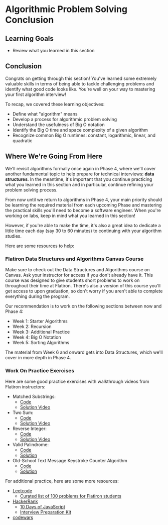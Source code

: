 # Algorithmic Problem Solving Conclusion

## Learning Goals

- Review what you learned in this section

## Conclusion

Congrats on getting through this section! You've learned some extremely valuable
skills in terms of being able to tackle challenging problems and identify what
good code looks like. You're well on your way to mastering your first algorithm
interview!

To recap, we covered these learning objectives:

- Define what "algorithm" means
- Develop a process for algorithmic problem solving
- Understand the usefulness of Big O notation
- Identify the Big O time and space complexity of a given algorithm
- Recognize common Big O runtimes: constant, logarithmic, linear, and quadratic

## Where We're Going From Here

We'll revisit algorithms formally once again in Phase 4, where we'll cover
another fundamental topic to help prepare for technical interviews: **data
structures**. In the meantime, it's important that you continue practicing what
you learned in this section and in particular, continue refining your problem
solving process.

From now until we return to algorithms in Phase 4, your main priority should be
learning the required material from each upcoming Phase and mastering the
practical skills you'll need to become a software engineer. When you're working
on labs, keep in mind what you learned in this section!

However, if you're able to make the time, it's also a great idea to dedicate
a little time each day (say 30 to 60 minutes) to continuing with your algorithm
studies.

Here are some resources to help:

### Flatiron Data Structures and Algorithms Canvas Course

Make sure to check out the Data Structures and Algorithms course on Canvas. Ask
your instructor for access if you don't already have it. This course was
designed to give students short problems to work on throughout their time at
Flatiron. There's also a version of this course you'll get access to upon
graduation, so don't worry if you aren't able to complete everything during the
program.

Our recommendation is to work on the following sections between now and Phase 4:

- Week 1: Starter Algorithms
- Week 2: Recursion
- Week 3: Additional Practice
- Week 4: Big O Notation
- Week 5: Sorting Algorithms

The material from Week 6 and onward gets into Data Structures, which we'll cover
in more depth in Phase 4.

### Work On Practice Exercises

Here are some good practice exercises with walkthrough videos from Flatiron
instructors:

- Matched Substrings:
  - [Code](https://leetcode.com/playground/SeqrcHRz)
  - [Solution Video](https://www.youtube.com/watch?v=s7u-0K4SxUA)
- Two Sum:
  - [Code](https://leetcode.com/problems/two-sum)
  - [Solution Video](https://www.youtube.com/watch?v=qDEkdD4MfCY)
- Reverse Integer:
  - [Code](https://leetcode.com/problems/reverse-integer/)
  - [Solution Video](https://www.youtube.com/watch?v=P_98V9dwWHc)
- Valid Palindrome:
  - [Code](https://leetcode.com/problems/valid-palindrome/)
  - [Solution](https://www.youtube.com/watch?v=db7bp1LGkfU)
- Old-School Text Message Keystroke Counter Algorithm
  - [Code](https://www.codewars.com/kata/multi-tap-keypad-text-entry-on-an-old-mobile-phone)
  - [Solution](https://www.youtube.com/watch?v=g2a03A_ORzs)

For additional practice, here are some more resources:

- [Leetcode](https://leetcode.com/)
  - [Curated list of 100 problems for Flatiron students](https://leetcode.com/list/5r99deem/)
- [HackerRank](https://www.hackerrank.com/)
  - [10 Days of JavaScript](https://www.hackerrank.com/domains/tutorials/10-days-of-javascript)
  - [Interview Preparation Kit](https://www.hackerrank.com/interview/interview-preparation-kit)
- [codewars](https://www.codewars.com/)
